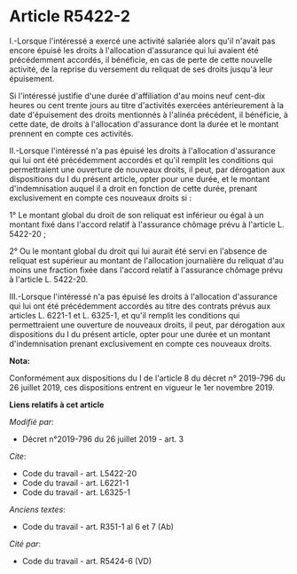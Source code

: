# Article R5422-2

I.-Lorsque l'intéressé a exercé une activité salariée alors qu'il n'avait pas encore épuisé les droits à l'allocation
d'assurance qui lui avaient été précédemment accordés, il bénéficie, en cas de perte de cette nouvelle activité, de la
reprise du versement du reliquat de ses droits jusqu'à leur épuisement.

Si l'intéressé justifie d'une durée d'affiliation d'au moins neuf cent-dix heures ou cent trente jours au titre d'activités
exercées antérieurement à la date d'épuisement des droits mentionnés à l'alinéa précédent, il bénéficie, à cette date, de
droits à l'allocation d'assurance dont la durée et le montant prennent en compte ces activités.

II.-Lorsque l'intéressé n'a pas épuisé les droits à l'allocation d'assurance qui lui ont été précédemment accordés et qu'il
remplit les conditions qui permettraient une ouverture de nouveaux droits, il peut, par dérogation aux dispositions du I du
présent article, opter pour une durée, et le montant d'indemnisation auquel il a droit en fonction de cette durée, prenant
exclusivement en compte ces nouveaux droits si :

1° Le montant global du droit de son reliquat est inférieur ou égal à un montant fixé dans l'accord relatif à l'assurance
chômage prévu à l'article L. 5422-20 ;

2° Ou le montant global du droit qui lui aurait été servi en l'absence de reliquat est supérieur au montant de l'allocation
journalière du reliquat d'au moins une fraction fixée dans l'accord relatif à l'assurance chômage prévu à l'article L.
5422-20.

III.-Lorsque l'intéressé n'a pas épuisé les droits à l'allocation d'assurance qui lui ont été précédemment accordés au titre
des contrats prévus aux articles L. 6221-1 et L. 6325-1, et qu'il remplit les conditions qui permettraient une ouverture de
nouveaux droits, il peut, par dérogation aux dispositions du I du présent article, opter pour une durée et un montant
d'indemnisation prenant exclusivement en compte ces nouveaux droits.

**Nota:**

Conformément aux dispositions du I de l'article 8 du décret n° 2019-796 du 26 juillet 2019, ces dispositions entrent en
vigueur le 1er novembre 2019.

**Liens relatifs à cet article**

_Modifié par_:

  - Décret n°2019-796 du 26 juillet 2019 - art. 3

_Cite_:

  - Code du travail - art. L5422-20
  - Code du travail - art. L6221-1
  - Code du travail - art. L6325-1

_Anciens textes_:

  - Code du travail - art. R351-1 al 6 et 7 (Ab)

_Cité par_:

  - Code du travail - art. R5424-6 (VD)
